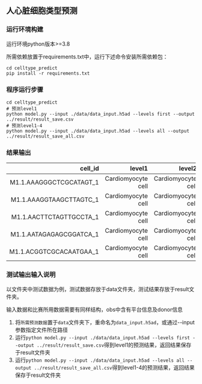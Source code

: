 ## 人心脏细胞类型预测



### 运行环境构建

运行环境python版本>=3.8

所需依赖放置于requirements.txt中，运行下述命令安装所需依赖包：

```
cd celltype_predict
pip install -r requirements.txt
```

### 程序运行步骤

```
cd celltype_predict
# 预测level1
python model.py --input ./data/data_input.h5ad --levels first --output ../result/result_save.csv
# 预测level1-4
python model.py --input ./data/data_input.h5ad --levels all --output ../result/result_save_all.csv
```

### 结果输出



|                 cell_id |             level1 |             level2 |             level3 | level4             |
| ----------------------: | -----------------: | -----------------: | -----------------: | ------------------ |
| M1.1.AAAGGGCTCGCATAGT_1 | Cardiomyocyte cell | Cardiomyocyte cell | Cardiomyocyte cell | Cardiomyocyte cell |
| M1.1.AAAGGTAAGCTTAGTC_1 | Cardiomyocyte cell | Cardiomyocyte cell | Cardiomyocyte cell | Cardiomyocyte cell |
| M1.1.AACTTCTAGTTGCCTA_1 | Cardiomyocyte cell | Cardiomyocyte cell | Cardiomyocyte cell | Cardiomyocyte cell |
| M1.1.AATAGAGAGCGGATCA_1 | Cardiomyocyte cell | Cardiomyocyte cell | Cardiomyocyte cell | Cardiomyocyte cell |
| M1.1.ACGGTCGCACAATGAA_1 | Cardiomyocyte cell | Cardiomyocyte cell | Cardiomyocyte cell | Cardiomyocyte cell |



### 测试输出输入说明

以文件夹中测试数据为例，测试数据存放于data文件夹，测试结果存放于result文件夹。

输入数据和比赛所用数据需要有同样结构，obs中含有平台信息及donor信息

1. 将`所需预测数据`置于`data`文件夹下，重命名为`data_input.h5ad`，或通过--input参数指定文件所在路径
2. 运行`python model.py --input ./data/data_input.h5ad --levels first --output ../result/result_save.csv`得到level1的预测结果，返回结果保存于result文件夹
3. 运行`python model.py --input ./data/data_input.h5ad --levels all --output ../result/result_save_all.csv`得到level1-4的预测结果，返回结果保存于result文件夹